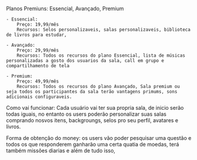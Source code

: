 Planos Premiuns: Essencial, Avançado, Premium

    - Essencial: 
        Preço: 19,99/mês
        Recursos: Selos personalizaveis, salas personalizaveis, biblioteca de livros para estudar, 

    - Avançado:
        Preço: 29,99/mês
        Recursos: Todos os recursos do plano Essencial, lista de músicas personalizadas a gosto dos usuarios da sala, call em grupo e compartilhamento de tela

    - Premium:
        Preço: 49,99/mês
        Recursos: Todos os recursos do plano Avançado, Sala premium ou seja todos os participantes da sala terão vantagens primums, sons adicionais configuraveis.

Como vai funcionar: Cada usuário vai ter sua propria sala, de inicio serão todas iguais, no entanto os users poderão personalizar suas salas comprando nosvos itens, backgroungs, selos pro seu perfil, avatares e livros.

Forma de obtenção do money: os users vão poder pesquisar uma questão e todos os que responderem ganharão uma certa quatia de moedas, terá também missões diarias e além de tudo isso, 